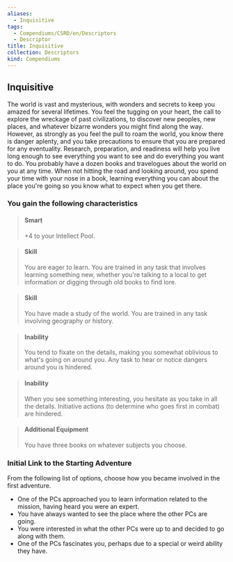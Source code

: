 ```yaml
---
aliases:
  - Inquisitive
tags:
  - Compendiums/CSRD/en/Descriptors
  - Descriptor
title: Inquisitive
collection: Descriptors
kind: Compendiums
---
```

## Inquisitive  
The world is vast and mysterious, with wonders and secrets to keep you amazed for several lifetimes. You feel the tugging on your heart, the call to explore the wreckage of past civilizations, to discover new peoples, new places, and whatever bizarre wonders you might find along the way. However, as strongly as you feel the pull to roam the world, you know there is danger aplenty, and you take precautions to ensure that you are prepared for any eventuality. Research, preparation, and readiness will help you live long enough to see everything you want to see and do everything you want to do.
You probably have a dozen books and travelogues about the world on you at any time. When not hitting the road and looking around, you spend your time with your nose in a book, learning everything you can about the place you're going so you know what to expect when you get there.
### You gain the following characteristics  
> #### Smart
> +4 to your Intellect Pool.  

> #### Skill
> You are eager to learn. You are trained in any task that involves learning something new, whether you're talking to a local to get information or digging through old books to find lore.  

> #### Skill
> You have made a study of the world. You are trained in any task involving geography or history.  

> #### Inability
> You tend to fixate on the details, making you somewhat oblivious to what's going on around you. Any task to hear or notice dangers around you is hindered.  

> #### Inability
> When you see something interesting, you hesitate as you take in all the details. Initiative actions (to determine who goes first in combat) are hindered.  

> #### Additional Equipment
> You have three books on whatever subjects you choose.  

### Initial Link to the Starting Adventure  
From the following list of options, choose how you became involved in the first adventure.  
- One of the PCs approached you to learn information related to the mission, having heard you were an expert.  
- You have always wanted to see the place where the other PCs are going.  
- You were interested in what the other PCs were up to and decided to go along with them.  
- One of the PCs fascinates you, perhaps due to a special or weird ability they have.  